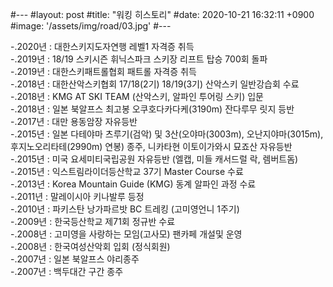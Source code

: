 #---
#layout: post
#title:  "워킹 히스토리"
#date:   2020-10-21 16:32:11 +0900
#image: '/assets/img/road/03.jpg'
#---

-.2020년 : 대한스키지도자연행 레벨1 자격증 취득  
-.2019년 : 18/19 스키시즌 휘닉스파크 스키장 리프트 탑승 700회 돌파  
-.2019년 : 대한스키패트롤협회 패트롤 자격증 취득  
-.2018년 : 대한산악스키협회 17/18(2기) 18/19(3기) 산악스키 일반강습회 수료  
-.2018년 : KMG AT SKI TEAM (산악스키, 알파인 투어링 스키) 입문  
-.2018년 : 일본 북알프스 최고봉 오쿠호다카다케(3190m) 잔다루무 릿지 등반  
-.2017년 : 대만 용동암장 자유등반  
-.2015년 : 일본 다테야마 츠루기(검악) 및 3산(오야마(3003m), 오난지야마(3015m), 후지노오리타테(2990m) 연봉) 종주, 니카타현 이토이가와시 묘죠산 자유등반  
-.2015년 : 미국 요세미티국립공원 자유등반 (엘캡, 미들 캐서드럴 락, 렘버트돔)  
-.2015년 : 익스트림라이더등산학교 37기 Master Course 수료  
-.2013년 : Korea Mountain Guide (KMG) 동계 알파인 과정 수료  
-.2011년 : 말레이시아 키나발루 등정  
-.2010년 : 파키스탄 낭가파르밧 BC 트레킹 (고미영언니 1주기)  
-.2009년 : 한국등산학교 제71회 정규반 수료  
-.2008년 : 고미영을 사랑하는 모임(고사모) 팬카페 개설및 운영  
-.2008년 : 한국여성산악회 입회 (정식회원)  
-.2007년 : 일본 북알프스 야리종주  
-.2007년 : 백두대간 구간 종주  